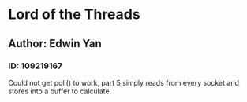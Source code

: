 # Lord of the Threads

## Author: Edwin Yan
### ID: 109219167

Could not get poll() to work, part 5 simply reads from every socket and stores into a buffer to calculate.